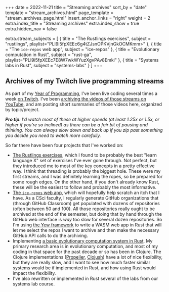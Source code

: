 +++
date = 2022-11-21
title = "Streaming archives"
sort_by = "date"
template = "stream_archives.html"
page_template = "stream_archives_page.html"
insert_anchor_links = "right"
weight = 2
extra.index_title = "Streaming archives"
extra.index_show = true
extra.hidden_nav = false

extra.stream_subjects = [
  { title = "The Rustlings exercises", subject = "rustlings", playlist="PLI9i5fpXEEc6g4tZJsnOPKVjnGkOCMKmm>" },
  { title = "The `ice-repos` web app", subject = "ice-repos" },
  { title = "Evolutionary computation in Rust", subject = "rust-ga", playlist="PLI9i5fpXEEc7E8W7wkWYuzXgvPAv8Emkl" },
  { title = "Systems labs in Rust", subject = "systems-labs" }
]
+++

## Archives of my Twitch live programming streams

As part of my [Year of Programming](/), I've been live coding several
times a week [on Twitch](https://Twitch.tv/NicMcPhee). I've been [archiving
the videos of those streams on YouTube](https://www.youtube.com/channel/UC5tGIQti2UYfCSI9aUeSZFQ),
and am posting short summaries of those videos here, organized by topic/project.

_**Pro tip**: I'd watch most of these at higher speeds (at least 1.25x or 1.5x, or higher if
you're so inclined) as there can be a fair bit of pausing and thinking. You can always
slow down and back up if you zip past something you decide you need to watch more carefully._

So far there have been four projects that I've worked on:

- [The Rustlings exercises](https://github.com/rust-lang/rustlings),
  which I found to be probably the best "learn language X"
  set of exercises I've ever gone through. Not perfect, but they introduced me to most
  of the key concepts in a pretty effective way. I think that threading is probably
  the biggest hole. These were my first streams, and I was definitely learning the ropes,
  so be prepared for some rough edges. On the other hand, if you don't already know Rust,
  these will be the easiest to follow and probably the most informative.
- [The `ice-repos` web app](https://github.com/NicMcPhee/ice-repos),
  which will hopefully help scratch an itch that I have. As a
  CSci faculty, I regularly generate GitHub organizations that (through GitHub Classroom)
  get populated with dozens of repositories (often between 50 and 100). All those repositories
  really ought to be archived at the end of the semester, but doing that by hand through
  the GitHub web interface is _way_ too slow for several dozen repositories. So I'm using
  [the Yew framework](https://yew.rs) to write a WASM web app in Rust that will let me
  select the repos I want to archive and then make the necessary GitHub API calls to do
  the archiving.
- Implementing [a basic evolutionary computation system in Rust](https://GitHub.com/NicMcPhee/rust-ga).
  My primary research area is in evolutionary computation, and most of my coding in that space
  for the past decade or so has been in Clojure. The Clojure implementations
  ([Propeller](https://github.com/lspector/propeller), [Clojush](https://github.com/lspector/Clojush))
  have a lot of nice flexibility, but they are really slow, and I want to see how much faster
  similar systems would be if implemented in Rust, and how using Rust would impact the flexibility.
- I've also rewritten or implemented in Rust several of the labs from our systems lab course.
